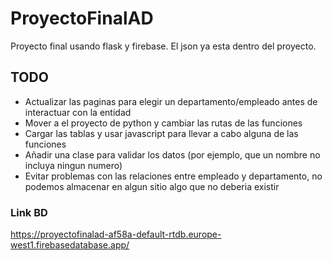 # ProyectoFinalAD
Proyecto final usando flask y firebase. El json ya esta dentro del proyecto.

## TODO
* Actualizar las paginas para elegir un departamento/empleado antes de interactuar con la entidad
* Mover a el proyecto de python y cambiar las rutas de las funciones
* Cargar las tablas y usar javascript para llevar a cabo alguna de las funciones
* Añadir una clase para validar los datos (por ejemplo, que un nombre no incluya ningun numero)
* Evitar problemas con las relaciones entre empleado y departamento, no podemos almacenar en algun sitio algo que no deberia existir

### Link BD
https://proyectofinalad-af58a-default-rtdb.europe-west1.firebasedatabase.app/
